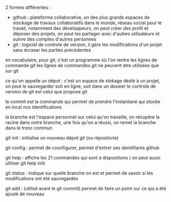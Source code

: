 2 formes différentes :
- github : plateforme collaborative, un des plus grands espaces de stockage de travaux collaboratifs dans le monde, réseau social pour le travail, notamment des développeurs, on peut 
créer des profil et déposer des projets, on peut les partager avec d'autres utilisateurs et suivre des comptes d'autres personnes
- git : logiciel de controle de version, il gère les modifications d'un projet sans écraser les parties précédentes

en vocabulaire, pour git, c'est un programme où l'on rentre les lignes de commande git
les lignes de commandes git ne peuvent etre utilisées que sur git

ce qu'on appelle un dépot : c'est un espace de stokage dédié à un projet, on peut le sauvegarder soit en ligne, soit dans un dossier
le controle de version de git est celui que propose git

le commit est la commande qui permet de prendre l'instantané qui stocke en local nos identifications

la branche est l'espace personnel sur celui qu'on travaille, on récupère la racine dans notre branche, une fois qu'on a réussi, on remet la branche dans le tronc commun

git init : initialise un nouveau dépot git (ou répositorie) 

git config : permet de coonfigurer, permet d'entrer ses identifiants github

git help : affiche les 21 commandes qui sont à dispositions ( on peut aussi utiliser git help init)

git status : indique sur quelle branche on est et permet de savoir si les modifications ont été sauvegardés

git add : (utilisé avant le git commit) permet de faire un point sur ce qui a été ajouté de nouveau